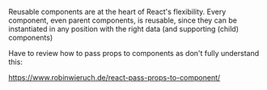 Reusable components are at the heart of React's flexibility. Every component, even parent components, is reusable, since they can be instantiated in any position with the right data (and supporting (child) components)

Have to review how to pass props to components as don't fully understand this: 

https://www.robinwieruch.de/react-pass-props-to-component/
